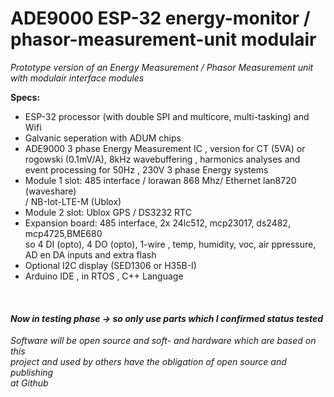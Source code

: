 # **ADE9000 ESP-32 energy-monitor / phasor-measurement-unit modulair**<br/>

*Prototype version of an Energy Measurement / Phasor Measurement unit with modulair interface modules*<br/>

**Specs:**<br/>
* ESP-32 processor (with double SPI and multicore, multi-tasking) and Wifi<br/> 
* Galvanic seperation with ADUM chips <br/>
* ADE9000 3 phase Energy Measurement IC , version for CT (5VA) or <br/>
        rogowski (0.1mV/A), 8kHz wavebuffering , harmonics analyses and <br/>
        event processing for 50Hz , 230V 3 phase Energy systems <br/>
* Module 1 slot: 485 interface / lorawan 868 Mhz/ Ethernet lan8720 (waveshare)<br/>
        / NB-Iot-LTE-M (Ublox)<br/> 
* Module 2 slot: Ublox GPS / DS3232 RTC<br/> 
* Expansion board: 485 interface, 2x 24lc512, mcp23017, ds2482, mcp4725,BME680<br/> 
        so 4 DI (opto), 4 DO (opto), 1-wire , temp, humidity, voc, air ppressure, <br/>
	AD en DA inputs and extra flash <br/>
* Optional I2C display  (SED1306 or H35B-I)<br/>
* Arduino IDE , in RTOS , C++ Language <br/>
<br/>

#### *Now in testing phase -> so only use parts which I confirmed status tested*<br/>

*Software will be open source and soft- and hardware which are based on this*<br/> 
*project and used by others have the obligation of open source and publishing*<br/> 
*at Github*<br/>
